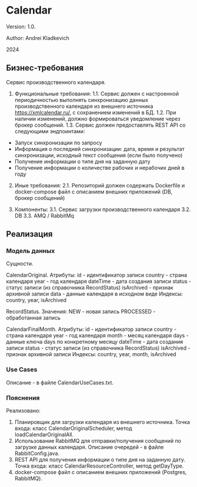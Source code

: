 # Calendar

Version: 1.0.

Author: Andrei Kladkevich

2024

## Бизнес-требования
Сервис производственного календаря.

1) Функциональные требования:
1.1. Сервис должен с настроенной периодичностью выполнять синхронизацию данных производственного календаря из внешнего источника https://xmlcalendar.ru/, с сохранением изменений в БД.
1.2. При наличии изменений, должно формироваться уведомление через брокер сообщений.
1.3. Сервис должен предоставлять REST API со следующими эндпоинтами:
- Запуск синхронизации по запросу
- Информация о последней синхронизации: дата, время и результат синхронизации, исходный текст сообщения (если было получено)
- Получение информации о типе дня на заданную дату
- Получение информации о количестве рабочих и нерабочих дней в году

2) Иные требования:
2.1. Репозиторий должен содержать Dockerfile и docker-compose файл с описанием внешних приложений (DB, брокер сообщений)

3) Компоненты:
3.1. Сервис загрузки производственного календаря
3.2. DB
3.3. AMQ / RabbitMq

## Реализация

### Модель данных
Сущности.

CalendarOriginal.
Атрибуты:
  id - идентификатор записи
  country - страна календаря
  year - год календаря
  dateTime - дата создания записи
  status - статус записи (из справочника RecordStatus)
  isArchived - признак архивной записи
  data - данные календаря в исходном виде
Индексы:
  country, year, isArchived
  
RecordStatus.
Значения:
  NEW - новая запись
  PROCESSED - обработанная запись
  
CalendarFinalMonth.
Атрибуты:
  id - идентификатор записи
  country - страна календаря
  year - год календаря
  month - месяц календаря
  days - данные ключа days по конкретному месяцу
  dateTime - дата создания записи
  status - статус записи (из справочника RecordStatus)
  isArchived - признак архивной записи
Индексы:
  country, year, month, isArchived

### Use Cases
Описание - в файле CalendarUseCases.txt.

### Пояснения
Реализовано:
1. Планировщик для загрузки календаря из внешнего источника. Точка входа: класс CalendarOriginalScheduler, метод loadCalendarOriginalAll.
2. Использование RabbitMQ для отправки/получения сообщений по загрузке данных календаря. Описание очередей - в файле RabbitConfig.java.
3. REST API для получения информации о типе дня на заданную дату. Точка входа: класс CalendarResourceController, метод getDayType.
4. docker-compose файл с описанием внешних приложений (Postgres, RabbitMQ).